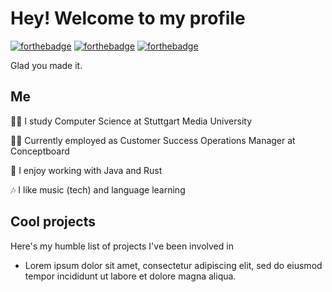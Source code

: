 # Hey! Welcome to my profile
[![forthebadge](https://forthebadge.com/images/featured/featured-made-with-crayons.svg)](https://forthebadge.com) [![forthebadge](https://forthebadge.com/images/badges/code-written-by-chatgpt-ai-ftw.svg)](https://forthebadge.com) [![forthebadge](https://forthebadge.com/images/badges/works-on-my-machine-1.svg)](https://forthebadge.com)

Glad you made it.

## Me
🧑‍🎓 I study Computer Science at Stuttgart Media University

🧑‍💻 Currently employed as Customer Success Operations Manager at Conceptboard

🧠 I enjoy working with Java and Rust

🎶 I like music (tech) and language learning

## Cool projects
Here's my humble list of projects I've been involved in
- Lorem ipsum dolor sit amet, consectetur adipiscing elit, sed do eiusmod tempor incididunt ut labore et dolore magna aliqua.
